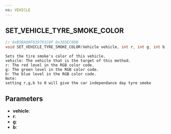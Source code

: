 ```yaml
---
ns: VEHICLE
---
```

## SET_VEHICLE_TYRE_SMOKE_COLOR

```c
// 0xB5BA80F839791C0F 0x3EDEC0DB
void SET_VEHICLE_TYRE_SMOKE_COLOR(Vehicle vehicle, int r, int g, int b);
```

```
Sets the tire smoke's color of this vehicle.  
vehicle: The vehicle that is the target of this method.  
r: The red level in the RGB color code.  
g: The green level in the RGB color code.  
b: The blue level in the RGB color code.  
Note:  
setting r,g,b to 0 will give the car independance day tyre smoke  
```

## Parameters
* **vehicle**: 
* **r**: 
* **g**: 
* **b**: 

